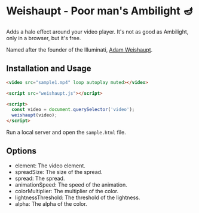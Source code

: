 # Weishaupt - Poor man's Ambilight 🪔

Adds a halo effect around your video player. It's not as good as Ambilight, only in a browser, but it's free.

Named after the founder of the Illuminati, [Adam Weishaupt](https://en.wikipedia.org/wiki/Adam_Weishaupt).

## Installation and Usage

```html
<video src="sample1.mp4" loop autoplay muted></video>

<script src="weishaupt.js"></script>

<script>
  const video = document.querySelector('video');
  weishaupt(video);
</script>
```

Run a local server and open the `sample.html` file.

## Options

- element: The video element.
- spreadSize: The size of the spread.
- spread: The spread.
- animationSpeed: The speed of the animation.
- colorMultiplier: The multiplier of the color.
- lightnessThreshold: The threshold of the lightness.
- alpha: The alpha of the color.
